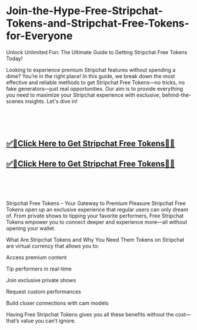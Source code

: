 # Join-the-Hype-Free-Stripchat-Tokens-and-Stripchat-Free-Tokens-for-Everyone

Unlock Unlimited Fun: The Ultimate Guide to Getting Stripchat Free Tokens Today! 

Looking to experience premium Stripchat features without spending a dime? You’re in the right place! In this guide, we break down the most effective and reliable methods to get Stripchat Free Tokens—no tricks, no fake generators—just real opportunities. Our aim is to provide everything you need to maximize your Stripchat experience with exclusive, behind-the-scenes insights. Let's dive in!

<br><br><br>
<b><h2><a href="https://searchoptima.org/free-stripchat-tokens/">✅🎯Click Here to Get Stripchat Free Tokens🎯✅</a>

</h2></b>

<b><h2><a href="https://searchoptima.org/free-stripchat-tokens/">✅🎯Click Here to Get Stripchat Free Tokens🎯✅</a>

</h2></b> <br><br><br>


Stripchat Free Tokens – Your Gateway to Premium Pleasure
Stripchat Free Tokens open up an exclusive experience that regular users can only dream of. From private shows to tipping your favorite performers, Free Stripchat Tokens empower you to connect deeper and experience more—all without opening your wallet.

What Are Stripchat Tokens and Why You Need Them
Tokens on Stripchat are virtual currency that allows you to:

Access premium content

Tip performers in real-time

Join exclusive private shows

Request custom performances

Build closer connections with cam models

Having Free Stripchat Tokens gives you all these benefits without the cost—that’s value you can’t ignore.
